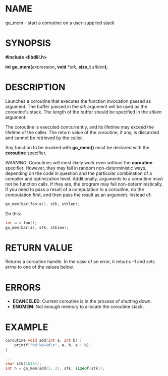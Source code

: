 # NAME

go_mem - start a coroutine on a user-supplied stack

# SYNOPSIS

**#include &lt;libdill.h>**

**int go_mem(**_expression_**, void** \*_stk_, **size_t** _stklen_**);**

# DESCRIPTION

Launches a coroutine that executes the function invocation passed as argument.  The buffer passed in the _stk_ argument will be used as the coroutine's stack.  The length of the buffer should be specified in the _stklen_ argument.

The coroutine is executed concurrently, and its lifetime may exceed the lifetime of the caller.  The return value of the coroutine, if any, is discarded and cannot be retrieved by the caller.

Any function to be invoked with **go_mem()** must be declared with the **coroutine** specifier.

*WARNING*: Coroutines will most likely work even without the **coroutine** specifier. However, they may fail in random non-deterministic ways, depending on the code in question and the particular combination of a compiler and optimization level. Additionally, arguments to a coroutine must not be function calls. If they are, the program may fail non-deterministically. If you need to pass a result of a computation to a coroutine, do the computation first, and then pass the result as an argument. Instead of:

```c
go_mem(bar(foo(a)), stk, stklen);
```

Do this:

```c
int a = foo();
go_mem(bar(a), stk, stklen);
```

# RETURN VALUE

Returns a coroutine handle. In the case of an error, it returns -1 and sets _errno_ to one of the values below.

# ERRORS

* **ECANCELED**: Current coroutine is in the process of shutting down.
* **ENOMEM**: Not enough memory to allocate the coroutine stack.

# EXAMPLE

```c
coroutine void add(int a, int b) {
    printf("%d+%d=%d\n", a, b, a + b);
}

...
char stk[16384];
int h = go_mem(add(1, 2), stk, sizeof(stk));
```

